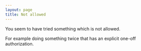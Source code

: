 ```yaml
---
layout: page
title: Not allowed
---
```

You seem to have tried something which is not allowed.

For example doing something twice that has an explicit one-off authorization.